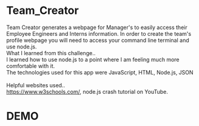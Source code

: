 # Team_Creator

Team Creator generates a webpage for Manager's to easily access their Employee Engineers and Interns information.
In order to create the team's profile webpage you will need to access your command line terminal and use node.js.
<br>
What I learned from this challenge..
<br>
I learned how to use node.js to a point where I am feeling much more comfortable with it.
<br>
The technologies used for this app were JavaScript, HTML, Node.js, JSON
<br>
<br>
Helpful websites used..
<br>
https://www.w3schools.com/, node.js crash tutorial on YouTube.

# DEMO
